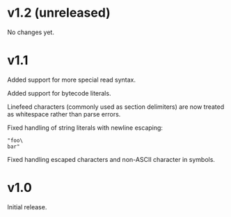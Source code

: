 # v1.2 (unreleased)

No changes yet.

# v1.1

Added support for more special read syntax.

Added support for bytecode literals.

Linefeed characters (commonly used as section delimiters) are now treated
as whitespace rather than parse errors.

Fixed handling of string literals with newline escaping:

```
"foo\
bar"
```

Fixed handling escaped characters and non-ASCII character in symbols.

# v1.0

Initial release.
